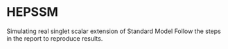 # HEPSSM
Simulating real singlet scalar extension of Standard Model
Follow the steps in the report to reproduce results.

